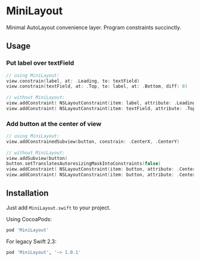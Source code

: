 # MiniLayout

Minimal AutoLayout convenience layer. Program constraints succinctly.

## Usage

### Put label over textField

```swift
// using MiniLayout:
view.constrain(label, at: .Leading, to: textField)
view.constrain(textField, at: .Top, to: label, at: .Bottom, diff: 8)
 
// without MiniLayout:
view.addConstraint( NSLayoutConstraint(item: label, attribute: .Leading, relatedBy: Equal, toItem: textField, attribute: .Leading, multiplier: 1, constant: 0) )
view.addConstraint( NSLayoutConstraint(item: textField, attribute: .Top, relatedBy: Equal, toItem: label, attribute: .Bottom, multiplier: 1, constant: 8) )
```

### Add button at the center of view

```swift
// using MiniLayout:
view.addConstrainedSubview(button, constrain: .CenterX, .CenterY)
 
// without MiniLayout:
view.addSubview(button)
button.setTranslatesAutoresizingMaskIntoConstraints(false)
view.addConstraint( NSLayoutConstraint(item: button, attribute: .CenterX, relatedBy: Equal, toItem: view, attribute: .CenterX, multiplier: 1, constant: 0) )
view.addConstraint( NSLayoutConstraint(item: button, attribute: .CenterY, relatedBy: Equal, toItem: view, attribute: .CenterY, multiplier: 1, constant: 0) )
```


## Installation

Just add `MiniLayout.swift` to your project.

Using CocoaPods:

```ruby
pod 'MiniLayout'
```

For legacy Swift 2.3:

```ruby
pod 'MiniLayout', '~> 1.0.1'
```

